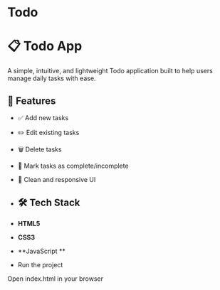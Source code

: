 # Todo

# 📋 Todo App

A simple, intuitive, and lightweight Todo application built to help users manage daily tasks with ease.

## 🚀 Features

- ✅ Add new tasks
- ✏️ Edit existing tasks
- 🗑️ Delete tasks
- 📌 Mark tasks as complete/incomplete
- 🌙 Clean and responsive UI

- ## 🛠️ Tech Stack

- **HTML5**
- **CSS3**
- **JavaScript **

- Run the project

Open index.html in your browser
